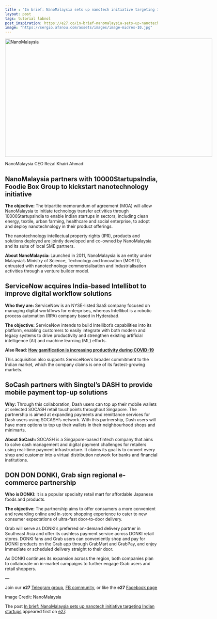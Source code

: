 ```yaml
---
title : "In brief: NanoMalaysia sets up nanotech initiative targeting Indian startups"
layout: post
tags: tutorial labnol
post_inspiration: https://e27.co/in-brief-nanomalaysia-sets-up-nanotech-initiative-targeting-indian-startups-20210325/
image: "https://sergio.afanou.com/assets/images/image-midres-10.jpg"
---
```


<div id="attachment_411082" style="width: 694px" class="wp-caption aligncenter"><img aria-describedby="caption-attachment-411082" loading="lazy" class="wp-image-411082 size-full" src="https://e27.co/wp-content/uploads/2021/03/Dr.Rezal_.MOA_..2.jpg" alt="NanoMalaysia" width="684" height="390" /><p id="caption-attachment-411082" class="wp-caption-text">NanoMalaysia CEO Rezal Khairi Ahmad</p></div>
<h2>NanoMalaysia partners with 10000StartupsIndia, Foodie Box Group to kickstart nanotechnology initiative</h2>
<p><strong>The objective: </strong>T<span style="font-weight: 400;">he</span><strong><span style="font-weight: 400;"> tripartite memorandum of agreement (MOA) will allow NanoMalaysia to initiate technology transfer activities through 10000StartupsIndia to enable Indian startups in sectors, including clean energy, textile, urban farming, healthcare and social enterprise, to adopt and deploy nanotechnology in their product offerings.</span></strong></p>
<p><span style="font-weight: 400;">The nanotechnology intellectual property rights (IPR), products and solutions deployed are jointly developed and co-owned by NanoMalaysia and its suite of local SME partners.</span></p>
<p><strong>About NanoMalaysia: </strong>Launched in 2011, NanoMalaysia is an entity under Malaysia&#8217;s Ministry of Science, Technology and Innovation (MOSTI), entrusted with nanotechnology commercialisation and industrialisation activities through a venture builder model.</p>
<h2>ServiceNow acquires India-based Intellibot to improve digital workflow solutions</h2>
<p><strong>Who they are:</strong> ServiceNow is an NYSE-listed SaaS company focused on managing digital workflows for enterprises, whereas Intellibot is a robotic process automation (RPA) company based in Hyderabad.</p>
<p><strong>The objective:</strong> ServiceNow intends to build Intellibot&#8217;s capabilities into its platform, enabling customers to easily integrate with both modern and legacy systems to drive productivity and strengthen existing artificial intelligence (AI) and machine learning (ML) efforts.</p>
<p><strong>Also Read: <a rel="follow" href="https://e27.co/how-gamification-is-increasing-productivity-during-covid-19-20200430/">How gamification is increasing productivity during COVID-19</a></strong></p>
<p>This acquisition also supports ServiceNow’s broader commitment to the Indian market, which the company claims is one of its fastest-growing markets.</p>
<h2>SoCash partners with Singtel&#8217;s DASH to provide mobile payment top-up solutions</h2>
<p><strong>Why: </strong>Through this collaboration, Dash users can top up their mobile wallets at selected SOCASH retail touchpoints throughout Singapore. The partnership is aimed at expanding payments and remittance services for Dash users using SOCASH’s network. With this partnership, Dash users will have more options to top up their wallets in their neighbourhood shops and minimarts.</p>
<p><strong>About SoCash: </strong>SOCASH is a Singapore-based fintech company that aims to solve cash management and digital payment challenges for retailers using real-time payment infrastructure. It claims its goal is to convert every shop and customer into a virtual distribution network for banks and financial institutions.</p>
<h2>DON DON DONKI, Grab sign regional e-commerce partnership</h2>
<p><strong>Who is DONKI</strong>: It is a popular specialty retail mart for affordable Japanese foods and products.</p>
<p><strong>The objective</strong>: The partnership aims to offer consumers a more convenient and rewarding online and in-store shopping experience to cater to new consumer expectations of ultra-fast door-to-door delivery.</p>
<p>Grab will serve as DONKI’s preferred on-demand delivery partner in Southeast Asia and offer its cashless payment service across DONKI retail stores. DONKI fans and Grab users can conveniently shop and pay for DONKI products on the Grab app through GrabMart and GrabPay, and enjoy immediate or scheduled delivery straight to their door.</p>
<p>As DONKI continues its expansion across the region, both companies plan to collaborate on in-market campaigns to further engage Grab users and retail shoppers.</p>
<p>—</p>
<p>Join our <strong>e27</strong> <a rel="follow" href="https://t.me/joinchat/HmTbfBcGCZeykhM8NOlQ-g" rel="follow"><span class="s2">Telegram group</span></a>, <a rel="follow" href="https://www.facebook.com/groups/e27co/permalink/886904662065955/" rel="follow">FB community</a>, or like the <strong>e27</strong> <a rel="follow" href="https://www.facebook.com/e27/?ref=your_pages" rel="follow"><span class="s2">Facebook page</span></a></p>
<p>Image Credit: NanoMalaysia</p>
<p>The post <a rel="nofollow" href="https://e27.co/in-brief-nanomalaysia-sets-up-nanotech-initiative-targeting-indian-startups-20210325/">In brief: NanoMalaysia sets up nanotech initiative targeting Indian startups</a> appeared first on <a rel="nofollow" href="https://e27.co">e27</a>.</p>
